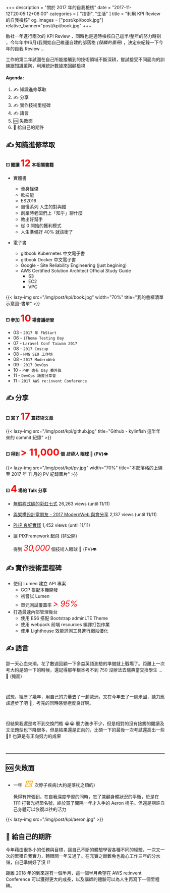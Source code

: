 +++
description = "關於 2017 年的自我檢核"
date = "2017-11-12T20:05:12+08:00"
categories = [ "技術", "生活" ]
title = "利用 KPI Review 的自我檢核"
og_images = ["post/kpi/book.jpg"]
relative_banner="post/kpi/book.jpg"
+++

敝社一年進行兩次的 KPI Review ，同時也是適時檢核自己這半/整年的努力時刻
，今年年中(6月)我開始自己維運自建的部落格 <i class="text-success"> (錢麟的墨冊) </i>，決定來紀錄一下今年的自我 Review ...

<!--more-->

工作的第二年試圖在自己所能接觸到的技術領域不斷深耕，嘗試接受不同面向的訓練跟知識薰陶，利用統計數據來回顧檢視

#### Agenda:
1. ✍ 知識進修萃取
2. ✍ 分享
3. ✍ 實作技術里程碑
4. ✍ 語言
5. 🆘 失敗面
6. 🌟 給自己的期許


## ✍ 知識進修萃取

#### ⚀ 閱讀 <span style="color:red; font-size: 30px">12</span> 本相關書籍
- 實體書
    - 晉身怪傑
    - 軟技能
    - ES2016 
    - 自慢系列 人生的對與錯
    - 創業時老闆們上「知乎」聊什麼
    - 教出好幫手
    - 從 0 開始的獲利模式
    - 人生準備好 40% 就該衝了

- 電子書
    - gitbook Kubernetes 中文電子書
    - gitbook Docker 中文電子書
    - Google - Site Reliability Engineering (just begining)
    - AWS Certified Solution Architect Official Study Guide
        - S3
        - EC2
        - VPC


{{< lazy-img src="/img/post/kpi/book.jpg" width="70%" title="我的書櫃清單示意圖-書單" >}}

#### ⚀ 參加 <span style="color:red; font-size: 30px">10</span> 場會議研習

- 03 - `2017 年 FbStart`
- 06 - `iThome Testing Day`
- 07 - `Laravel Conf Taiwan 2017`
- 08 - `2017 Coscup`
- 08 - `HMG SEO 工作坊`
- 08 - `2017 ModernWeb`
- 09 - `2017 DevOps`
- 10 - `PHP 也有 Day 番外篇`
- 11 - `DevOps 讀書分享會`
- 11 - `2017 AWS re:invent Conference`

## ✍ 分享

#### ⚀ 寫了 <span style="color:red; font-size: 30px">17</span> 篇技術文章
{{< lazy-img src="/img/post/kpi/github.jpg" title="Github - kylinfish 這半年來的 commit 紀錄" >}}

#### ⚀ 得到 <span style="color:red; font-size: 30px">> 11,000</span> 個 _技術人_ 眼球 👀 (PV)👁
{{< lazy-img src="/img/post/kpi/pv.jpg" width="70%" title="本部落格的上線至 2017 年 11 月的 PV 紀錄圖片" >}}

#### ⚀ <span style="color:red; font-size: 30px">4</span> 場的 Talk 分享

- [無瑕程式碼的彩虹七式](https://www.slideshare.net/kylinfish/clean-code-72688451) 26,263 views (until 11/11)
- [與架構設計當朋友 - 2017 ModernWeb 與會分享](https://www.slideshare.net/kylinfish/ss-80020439) 2,137 views (until 11/11)
- [PHP 良好實踐](/php_best_practice) 1,452 views (until 11/11)
- 讓 PIXFramework 起飛 (非公開)

    得到 <i style="color:red; font-size: 25px"> 30,000</i> 個技術人眼球 👀 (PV)👁


## ✍ 實作技術里程碑

- 使用 Lumen 建立 API 專案
    - GCP 搭配本機開發
    - 初嘗試 Lumen
    - 單元測試覆蓋率 <i style="color:red; font-size: 25px"> > 95%</i>
- 打造最速內部管理後台
    - 使用 ES6 搭配 Bootstrap adminLTE Theme
    - 使用 webpack 前端 resources 編譯打包作業
    - 使用 Lighthouse 效能評測工具進行網站優化

## ✍ 語言

那一天心血來潮，花了數週回顧一下多益英語測驗的準備就上戰場了。距離上一次考大約是碩一下的時候，還記得那年根本考不到 750 沒辦法去瑞典當交換學生 ... 🙈 (掩面)

<br>

試想，經歷了幾年，用自己的力量去了一趟歐洲，又在今年去了一趟米國，聽力應該進步了吧 🙊，考完的同時感覺極度良好啊。

<br>

但結果我還是考不到交換門檻 😭😭 聽力進步不少，但是相對的沒有接觸的閱讀及文法題型也下降很多，但是結果還是正向的，比碩一下的最後一次考試還高出一些 🙌!!  也算是有正向努力的成果

<br>

----

## 🆘 失敗面

- 一年<i style="color:orange; font-size: 25px"> 四 </i>次脖子疾病(大約是落枕之類的)

    覺得有誇張到，在自我深度學習的同時，忘了兼顧身體狀況的平衡，於是在 1111 打著光棍節名號，終於買了間隔一年才入手的 Aeron 椅子。但還是期許自己身體可以恢復以往的活力

{{< lazy-img src="/img/post/kpi/aeron.jpg" >}}



## 🌟 給自己的期許

今年藉由很多小的任務與目標，讓自己不斷的體驗學習各種不同的經驗，一次又一次的累積自我實力，轉眼間一年又過了。在充實之餘難免也擔心工作三年的分水嶺，自己準備好了沒 !?

距離 2018 年的到來還有一個半月，這一個半月希望在 AWS re:invent Conference 可以獲得更大的成長，以及講師的體驗可以為人生再寫下一個里程碑。
